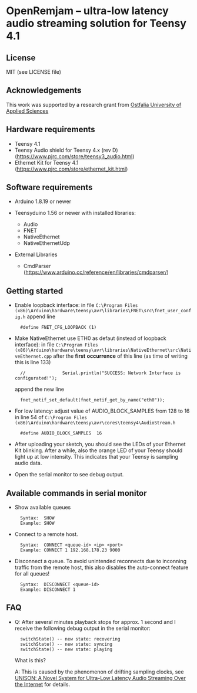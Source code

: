 # OpenRemjam – ultra-low latency audio streaming solution for Teensy 4.1

## License

MIT (see LICENSE file)
 
## Acknowledgements

This work was supported by a research grant from [Ostfalia University of Applied Sciences](https://ostfalia.de/en)
 
## Hardware requirements

- Teensy 4.1
- Teensy Audio shield for Teensy 4.x (rev D) (https://www.pjrc.com/store/teensy3_audio.html)
- Ethernet Kit for Teensy 4.1 (https://www.pjrc.com/store/ethernet_kit.html)

## Software requirements

- Arduino 1.8.19 or newer
- Teensyduino 1.56 or newer with installed libraries:
    - Audio
    - FNET 
    - NativeEthernet
    - NativeEthernetUdp

- External Libraries
    - CmdParser (https://www.arduino.cc/reference/en/libraries/cmdparser/)
   
## Getting started

- Enable loopback interface: in file `C:\Program Files (x86)\Arduino\hardware\teensy\avr\libraries\FNET\src\fnet_user_config.h` append line

        #define FNET_CFG_LOOPBACK (1)

- Make NativeEthernet use ETH0 as defaut (instead of loopback interface): in file
  `C:\Program Files (x86)\Arduino\hardware\teensy\avr\libraries\NativeEthernet\src\NativeEthernet.cpp` after the **first** **occurrence** of this line
  (as time of writing this is line 133)

        //              Serial.println("SUCCESS: Network Interface is configurated!");

  append the new line

        fnet_netif_set_default(fnet_netif_get_by_name("eth0"));

- For low latency: adjust value of AUDIO_BLOCK_SAMPLES from 128 to 16 in line 54 of `C:\Program Files (x86)\Arduino\hardware\teensy\avr\cores\teensy4\AudioStream.h`

        #define AUDIO_BLOCK_SAMPLES  16

- After uploading your sketch, you should see the LEDs of your Ethernet Kit blinking. After a while, also the orange LED of your Teensy should light up at low intensity. This indicates that your Teensy is sampling audio data.
- Open the serial monitor to see debug output.

## Available commands in serial monitor

- Show available queues

        Syntax:  SHOW
        Example: SHOW

- Connect to a remote host.

        Syntax:  CONNECT <queue-id> <ip> <port> 
        Example: CONNECT 1 192.168.178.23 9000

- Disconnect a queue. To avoid unintended reconnects due to inconning traffic from the remote host, this also disables the auto-connect feature for all queues!

        Syntax:  DISCONNECT <queue-id>
        Example: DISCONNECT 1

## FAQ
- Q: After several minutes playback stops for approx. 1 second and I receive the following debug output in the serial monitor:

        switchState() -- new state: recovering
        switchState() -- new state: syncing
        switchState() -- new state: playing

  What is this?
  
  A: This is caused by the phenomenon of drifting sampling clocks, see [UNISON: A Novel System for Ultra-Low Latency Audio Streaming Over the Internet](https://ieeexplore.ieee.org/document/9369466) for details.
